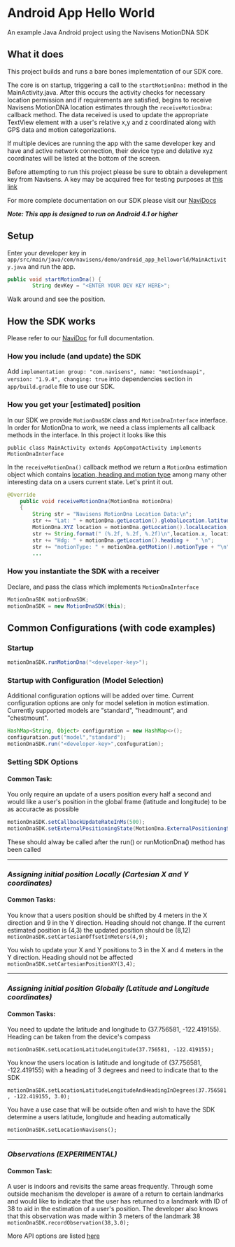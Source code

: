 # Android App Hello World

An example Java Android project using the Navisens MotionDNA SDK

## What it does
This project builds and runs a bare bones implementation of our SDK core.

The core is on startup, triggering a call to the ```startMotionDna:``` method in the MainActivity.java. After this occurs the activity checks for necessary location permission and if requirements are satisfied, begins to receive Navisens MotionDNA location estimates through the ```receiveMotionDna:``` callback method. The data received is used to update the appropriate TextView element with a user's relative x,y and z coordinated along with GPS data and motion categorizations.

If multiple devices are running the app with the same developer key and have and active network connection, their device type and delative xyz coordinates will be listed at the bottom of the screen.

Before attempting to run this project please be sure to obtain a develepment key from Navisens. A key may be acquired free for testing purposes at [this link](https://navisens.com/index.html#contact)

For more complete documentation on our SDK please visit our [NaviDocs](https://github.com/navisens/NaviDocs)

___Note: This app is designed to run on Android 4.1 or higher___


## Setup

Enter your developer key in `app/src/main/java/com/navisens/demo/android_app_helloworld/MainActivity.java` and run the app.
```java
public void startMotionDna() {
        String devKey = "<ENTER YOUR DEV KEY HERE>";
```

Walk around and see the position.

## How the SDK works

Please refer to our [NaviDoc](https://github.com/navisens/NaviDocs/blob/master/API.Android.md#api) for full documentation.

### How you include (and update) the SDK

Add `implementation group: "com.navisens", name: "motiondnaapi", version: "1.9.4", changing: true` into dependencies section in `app/build.gradle` file to use our SDK.

### How you get your [estimated] position

In our SDK we provide `MotionDnaSDK` class and `MotionDnaInterface` interface. In order for MotionDna to work, we need a class implements all callback methods in the interface.
In this project it looks like this
```
public class MainActivity extends AppCompatActivity implements MotionDnaInterface
```
In the `receiveMotionDna()` callback method we return a `MotionDna` estimation object which contains [location, heading and motion type](https://github.com/navisens/NaviDocs/blob/master/API.Android.md#getters) among many other interesting data on a users current state. Let's print it out.
```java
@Override
    public void receiveMotionDna(MotionDna motionDna)
    {
        String str = "Navisens MotionDna Location Data:\n";
        str += "Lat: " + motionDna.getLocation().globalLocation.latitude + " Lon: " + motionDna.getLocation().globalLocation.longitude + "\n";
        MotionDna.XYZ location = motionDna.getLocation().localLocation;
        str += String.format(" (%.2f, %.2f, %.2f)\n",location.x, location.y, location.z);
        str += "Hdg: " + motionDna.getLocation().heading +  " \n";
        str += "motionType: " + motionDna.getMotion().motionType + "\n";
        ...
```

### How you instantiate the SDK with a receiver

Declare, and pass the class which implements `MotionDnaInterface`
```java
MotionDnaSDK motionDnaSDK;
motionDnaSDK = new MotionDnaSDK(this);
```
## Common Configurations (with code examples)
### Startup
```java
motionDnaSDK.runMotionDna("<developer-key>");
```
### Startup with Configuration (Model Selection)
Additional configuration options will be added over time. Current configuration options are only for model seletion in motion estimation. Currently supported models are "standard", "headmount", and "chestmount".

```java
HashMap<String, Object> configuration = new HashMap<>();
configuration.put("model","standard");
motionDnaSDK.run("<developer-key>",confuguration);
```

### Setting SDK Options
#### Common Task:
You only require an update of a users position every half a second and would like a user's position in the global frame (latitude and longitude) to be as accuracte as possible
```java
motionDnaSDK.setCallbackUpdateRateInMs(500);
motionDnaSDK.setExternalPositioningState(MotionDna.ExternalPositioningState.HIGH_ACCURACY);
```
These should alway be called after the run() or runMotionDna() method has been called

-------------

### _Assigning initial position Locally (Cartesian X and Y coordinates)_
#### Common Tasks:
You know that a users position should be shifted by 4 meters in the X direction and 9 in the Y direction. Heading should not change. If the current estimated position is (4,3) the updated position should be (8,12)
``` motionDnaSDK.setCartesianOffsetInMeters(4,9); ```

You wish to update your X and Y positions to 3 in the X and 4 meters in the Y direction. Heading should not be affected
``` motionDnaSDK.setCartesianPositionXY(3,4); ```


-------------

### _Assigning initial position Globally (Latitude and Longitude coordinates)_

#### Common Tasks:
 You need to update the latitude and longitude to (37.756581, -122.419155). Heading can be taken from the device's compass

``` motionDnaSDK.setLocationLatitudeLongitude(37.756581, -122.419155); ```

 You know the users location is latitude and longitude of (37.756581, -122.419155) with a heading of 3 degrees and need to indicate that to the SDK

``` motionDnaSDK.setLocationLatitudeLongitudeAndHeadingInDegrees(37.756581, -122.419155, 3.0); ```

You have a use case that will be outside often and wish to have the SDK determine a users latitude, longitude and heading automatically

``` motionDnaSDK.setLocationNavisens(); ```


------------

### _Observations (EXPERIMENTAL)_
#### Common Task:
A user is indoors and revisits the same areas frequently. Through some outside mechanism the developer is aware of a return to certain landmarks and would like to indicate that the user has returned to a landmark with ID of 38 to aid in the estimation of a user's position. The developer also knows that this observation was made within 3 meters of the landmark 38
``` motionDnaSDK.recordObservation(38,3.0); ```



More API options are listed [here](https://github.com/navisens/NaviDocs/blob/master/API.Android.md#control)
